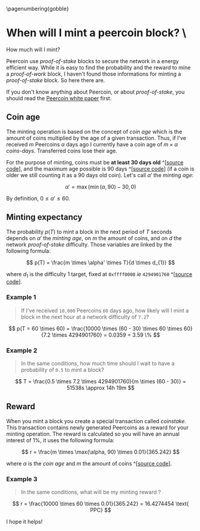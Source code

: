 \pagenumbering{gobble}

# When will I mint a peercoin block? \
How much will I mint?

Peercoin use *proof-of-stake* blocks to secure the network in a energy efficient
way. While it is easy to find the probability and the reward to mine a
*proof-of-work* block, I haven't found those informations for minting a
*proof-of-stake* block. So here there are.

If you don't know anything about Peercoin, or about *proof-of-stake*, you should
read the [Peercoin white paper](http://peercoin.net/bin/peercoin-paper.pdf)
first.

## Coin age

The minting operation is based on the concept of *coin age* which is the amount
of coins multiplied by the age of a given transaction. Thus, if I've received
$m$ Peercoins $\alpha$ days ago I currently have a coin age of
$m \times \alpha$ *coins-days*. Transferred coins lose their age.

For the purpose of minting, coins must be **at least 30 days old**
^[[source code](https://github.com/ppcoin/ppcoin/blob/master/src/main.h#L45)],
and the maximum age possible is 90 days
^[[source code](https://github.com/ppcoin/ppcoin/blob/master/src/main.h#L46)]
(if a coin is older we still counting it as a 90 days old coin). Let's call
$\alpha'$ the *minting age*:

$$ \alpha' = \max(\min(\alpha, 90) - 30, 0) $$

By definition, $0 \leq \alpha' \leq 60$.

## Minting expectancy

The probability $p(T)$ to mint a block in the next period of $T$ seconds depends
on $\alpha'$ the *minting age*, on $m$ the amount of coins, and on $d$ the
network *proof-of-stake* difficulty. Those variables are linked by the following
formula:

$$ p(T) = \frac{m \times \alpha' \times T}{d \times d_{1}} $$

where $d_{1}$ is the difficulty 1 target, fixed at `0xffff0000` *ie*
`4294901760`
^[[source code](https://github.com/ppcoin/ppcoin/blob/master/src/main.cpp#L4038)].

### Example 1

> If I've received `10,000` Peercoins `60` days ago, how likely will I
mint a block in the next hour at a network difficulty of `7.2`?

$$
p(T = 60 \times 60)
= \frac{10000 \times (60 - 30) \times 60 \times 60}{7.2 \times 4294901760}
= 0.0359
= 3.59 \%
$$

### Example 2

> In the same conditions, how much time should I wait to have a probability of
`0.5` to mint a block?

$$
T
= \frac{0.5 \times 7.2 \times 4294901760}{m \times (60 - 30)}
= 51538s
\approx 14h 19m
$$

## Reward

When you mint a block you create a special transaction called *coinstake*. This
transaction contains newly generated Peercoins as a reward for your minting
operation. The reward is calculated so you will have an annual interest of 1%,
it uses the following formula:

$$ r = \frac{m \times \max(\alpha, 90) \times 0.01}{365.242} $$

where $\alpha$ is the *coin age* and $m$ the amount of coins
^[[source code](https://github.com/ppcoin/ppcoin/blob/master/src/main.cpp#L865)].

### Example 3

> In the same conditions, what will be my minting reward ?

$$ r = \frac{10000 \times 60 \times 0.01}{365.242} = 16.4274454 \text{ PPC} $$

I hope it helps!
